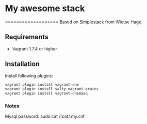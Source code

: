 # My awesome stack
===================
Based on [Simplestack](https://github.com/wietsehage/simplestack) from Wietse Hage.

## Requirements

* Vagrant 1.7.4 or higher

## Installation

Install following plugins:

```sh
vagrant plugin install vagrant-env
vagrant plugin install salty-vagrant-grains
vagrant plugin install vagrant-dnsmasq
```

### Notes ###

Mysql password: sudo cat /root/.my.cnf
